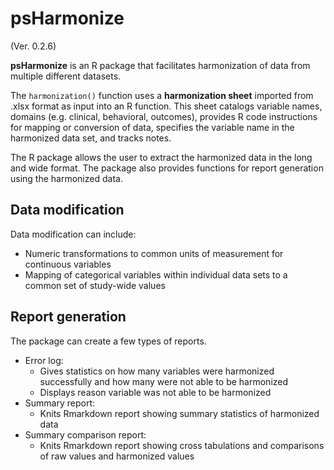 
# psHarmonize

(Ver. 0.2.6)

**psHarmonize** is an R package that facilitates harmonization of data from multiple different datasets.

The `harmonization()` function uses a **harmonization sheet** imported from .xlsx format as input into an R function.
This sheet catalogs variable names, domains (e.g. clinical, behavioral, outcomes), provides R code instructions for mapping or conversion of data, specifies the variable name in the harmonized data set, and tracks notes.

The R package allows the user to extract the harmonized data in the long and wide format.
The package also provides functions for report generation using the harmonized data.

## Data modification

Data modification can include:

- Numeric transformations to common units of measurement for continuous variables
- Mapping of categorical variables within individual data sets to a common set of study-wide values

## Report generation

The package can create a few types of reports.

- Error log:
  - Gives statistics on how many variables were harmonized successfully and how many were not able to be harmonized
  - Displays reason variable was not able to be harmonized
- Summary report:
  - Knits Rmarkdown report showing summary statistics of harmonized data
- Summary comparison report:
  - Knits Rmarkdown report showing cross tabulations and comparisons of raw values and harmonized values
